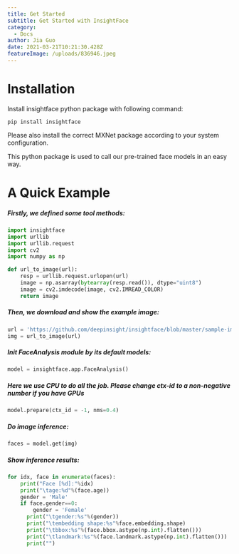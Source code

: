 ```yaml
---
title: Get Started
subtitle: Get Started with InsightFace
category:
  - Docs
author: Jia Guo
date: 2021-03-21T10:21:30.428Z
featureImage: /uploads/836946.jpeg
---
```

# Installation

Install insightface python package with following command:

`pip install insightface`

Please also install the correct MXNet package according to your system configuration.

This python package is used to call our pre-trained face models in an easy way.

# A Quick Example

##### Firstly, we defined some tool methods:

```python
import insightface
import urllib
import urllib.request
import cv2
import numpy as np

def url_to_image(url):
    resp = urllib.request.urlopen(url)
    image = np.asarray(bytearray(resp.read()), dtype="uint8")
    image = cv2.imdecode(image, cv2.IMREAD_COLOR)
    return image
```

##### Then, we download and show the example image:

```python
url = 'https://github.com/deepinsight/insightface/blob/master/sample-images/t1.jpg?raw=true'
img = url_to_image(url)
```

##### Init FaceAnalysis module by its default models:
```python
model = insightface.app.FaceAnalysis()

```

##### Here we use CPU to do all the job. Please change ctx-id to a non-negative number if you have GPUs

```python
model.prepare(ctx_id = -1, nms=0.4)
```

##### Do image inference:
```python
faces = model.get(img)

```

##### Show inference results:
```python
for idx, face in enumerate(faces):
    print("Face [%d]:"%idx)
    print("\tage:%d"%(face.age))
    gender = 'Male'
    if face.gender==0:
        gender = 'Female'
      print("\tgender:%s"%(gender))
      print("\tembedding shape:%s"%face.embedding.shape)
      print("\tbbox:%s"%(face.bbox.astype(np.int).flatten()))
      print("\tlandmark:%s"%(face.landmark.astype(np.int).flatten()))
      print("")
```

